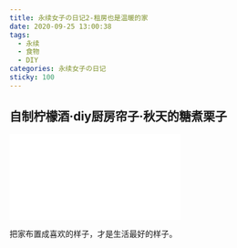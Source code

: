 ```yaml
---
title: 永续女子の日记2-租房也是温暖的家
date: 2020-09-25 13:00:38
tags:
  - 永续
  - 食物
  - DIY
categories: 永续女子の日记
sticky: 100
---
```


## 自制柠檬酒·diy厨房帘子·秋天的糖煮栗子

<iframe src="//player.bilibili.com/player.html?aid=414671070&bvid=BV12V411m78a&cid=238789564&page=1" scrolling="no" border="0" frameborder="no" framespacing="0" allowfullscreen="true"> </iframe>

把家布置成喜欢的样子，才是生活最好的样子。
